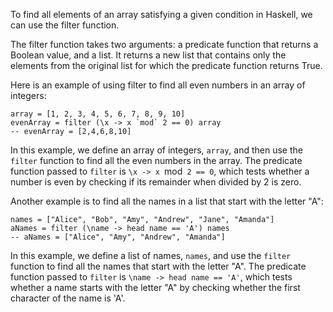 To find all elements of an array satisfying a given condition in Haskell, we can use the filter function.

The filter function takes two arguments: a predicate function that returns a Boolean value, and a list. It returns a new list that contains only the elements from the original list for which the predicate function returns True.

Here is an example of using filter to find all even numbers in an array of integers:

```
array = [1, 2, 3, 4, 5, 6, 7, 8, 9, 10]
evenArray = filter (\x -> x `mod` 2 == 0) array
-- evenArray = [2,4,6,8,10]
```

In this example, we define an array of integers, `array`, and then use the `filter` function to find all the even numbers in the array. The predicate function passed to `filter` is `\x -> x `mod` 2 == 0`, which tests whether a number is even by checking if its remainder when divided by 2 is zero.

Another example is to find all the names in a list that start with the letter "A":

```
names = ["Alice", "Bob", "Amy", "Andrew", "Jane", "Amanda"]
aNames = filter (\name -> head name == 'A') names
-- aNames = ["Alice", "Amy", "Andrew", "Amanda"]
```

In this example, we define a list of names, `names`, and use the `filter` function to find all the names that start with the letter "A". The predicate function passed to `filter` is `\name -> head name == 'A'`, which tests whether a name starts with the letter "A" by checking whether the first character of the name is 'A'.
